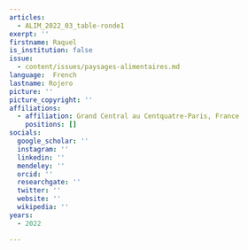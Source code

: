 ```yaml
---
articles:
  - ALIM_2022_03_table-ronde1
exerpt: ''
firstname: Raquel
is_institution: false
issue:
  - content/issues/paysages-alimentaires.md
language:  French
lastname: Rojero
picture: ''
picture_copyright: ''
affiliations:
  - affiliation: Grand Central au Centquatre-Paris, France
    positions: []
socials:
  google_scholar: ''
  instagram: ''
  linkedin: ''
  mendeley: ''
  orcid: ''
  researchgate: ''
  twitter: ''
  website: ''
  wikipedia: ''
years:
  - 2022

---
```

